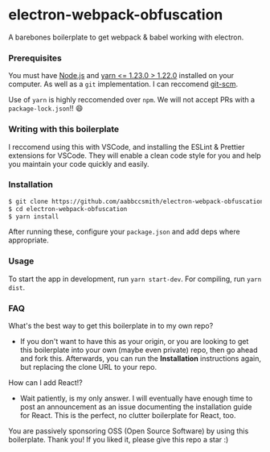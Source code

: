 # electron-webpack-obfuscation

A barebones boilerplate to get webpack & babel working with electron.

### Prerequisites

You must have [Node.js](https://nodejs.org/en/) and [yarn <= 1.23.0 > 1.22.0](https://github.com/yarnpkg/yarn/tree/master) installed on your computer. As well as a `git` implementation. I can reccomend [git-scm](https://git-scm.com/downloads).

Use of `yarn` is highly reccomended over `npm`. We will not accept PRs with a `package-lock.json`!! :smile:

### Writing with this boilerplate

I reccomend using this with VSCode, and installing the ESLint & Prettier extensions for VSCode. They will enable a clean code style for you and help you maintain your code quickly and easily.

### Installation

```bash
$ git clone https://github.com/aabbccsmith/electron-webpack-obfuscation
$ cd electron-webpack-obfuscation
$ yarn install
```

After running these, configure your `package.json` and add deps where appropriate.

### Usage

To start the app in development, run `yarn start-dev`. For compiling, run `yarn dist`.

### FAQ

What's the best way to get this boilerplate in to my own repo?
- If you don't want to have this as your origin, or you are looking to get this boilerplate into your own (maybe even private) repo, then go ahead and fork this. Afterwards, you can run the **Installation** instructions again, but replacing the clone URL to your repo.

How can I add React!?
- Wait patiently, is my only answer. I will eventually have enough time to post an announcement as an issue documenting the installation guide for React. This is the perfect, no clutter boilerplate for React, too. 


You are passively sponsoring OSS (Open Source Software) by using this boilerplate. Thank you! If you liked it, please give this repo a star :)
